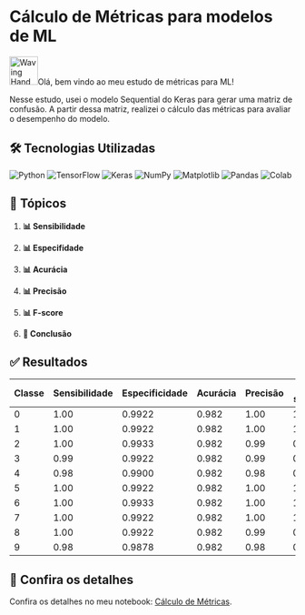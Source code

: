 # Cálculo de Métricas para modelos de ML
<img src="https://raw.githubusercontent.com/Tarikul-Islam-Anik/Animated-Fluent-Emojis/master/Emojis/Hand%20gestures/Waving%20Hand.png" alt="Waving Hand" width="50" height="50" />Olá, bem vindo ao meu estudo de métricas para ML!

Nesse estudo, usei o modelo Sequential do Keras para gerar uma matriz de confusão.
A partir dessa matriz, realizei o cálculo das métricas para avaliar o desempenho do modelo.

## 🛠️ Tecnologias Utilizadas
![Python](https://img.shields.io/badge/-Python-333?style=flat&logo=python&logoColor=white)
![TensorFlow](https://img.shields.io/badge/-TensorFlow-FF6F00?style=flat&logo=tensorflow&logoColor=white)
![Keras](https://img.shields.io/badge/-Keras-D00000?style=flat&logo=keras&logoColor=white)
![NumPy](https://img.shields.io/badge/-NumPy-013243?style=flat&logo=numpy&logoColor=white)
![Matplotlib](https://img.shields.io/badge/-Matplotlib-11557C?style=flat&logo=matplotlib&logoColor=white)
![Pandas](https://img.shields.io/badge/-Pandas-150458?style=flat&logo=pandas&logoColor=white)
![Colab](https://img.shields.io/badge/-Google%20Colab-F9AB00?style=flat&logo=google-colab&logoColor=white)

## 📑 Tópicos

1. **📊 Sensibilidade**

2. **📊 Especifidade**

3. **📊 Acurácia**

4. **📊 Precisão**

5. **📊 F-score**

6. **📝 Conclusão**
   

## ✅ Resultados
<table>
  <thead>
    <tr>
      <th>Classe</th>
      <th>Sensibilidade</th>
      <th>Especificidade</th>
      <th>Acurácia</th>
      <th>Precisão</th>
      <th>F-score</th>
    </tr>
  </thead>
  <tbody>
    <tr>
      <td>0</td>
      <td>1.00</td>
      <td>0.9922</td>
      <td>0.982</td>
      <td>1.00</td>
      <td>1.0</td>
    </tr>
    <tr>
      <td>1</td>
      <td>1.00</td>
      <td>0.9922</td>
      <td>0.982</td>
      <td>1.00</td>
      <td>1.00</td>
    </tr>
    <tr>
      <td>2</td>
      <td>1.00</td>
      <td>0.9933</td>
      <td>0.982</td>
      <td>0.99</td>
      <td>0.99</td>
    </tr>
    <tr>
      <td>3</td>
      <td>0.99</td>
      <td>0.9922</td>
      <td>0.982</td>
      <td>0.99</td>
      <td>0.99</td>
    </tr>
    <tr>
      <td>4</td>
      <td>0.98</td>
      <td>0.9900</td>
      <td>0.982</td>
      <td>0.98</td>
      <td>0.98</td>
    </tr>
    <tr>
      <td>5</td>
      <td>1.00</td>
      <td>0.9922</td>
      <td>0.982</td>
      <td>1.00</td>
      <td>1.00</td>
    </tr>
    <tr>
      <td>6</td>
      <td>1.00</td>
      <td>0.9933</td>
      <td>0.982</td>
      <td>1.00</td>
      <td>1.00</td>
    </tr>
    <tr>
      <td>7</td>
      <td>1.00</td>
      <td>0.9922</td>
      <td>0.982</td>
      <td>1.00</td>
      <td>1.00</td>
    </tr>
    <tr>
      <td>8</td>
      <td>1.00</td>
      <td>0.9922</td>
      <td>0.982</td>
      <td>0.99</td>
      <td>0.995</td>
    </tr>
    <tr>
      <td>9</td>
      <td>0.98</td>
      <td>0.9878</td>
      <td>0.982</td>
      <td>0.98</td>
      <td>0.975</td>
    </tr>
  </tbody>
</table>

## 👀 Confira os detalhes
Confira os detalhes no meu notebook: [Cálculo de Métricas](https://colab.research.google.com/drive/1I9oK5RaJ_J0c9nZKNu23ieQ1Dc2uY4lU?usp=sharing).
